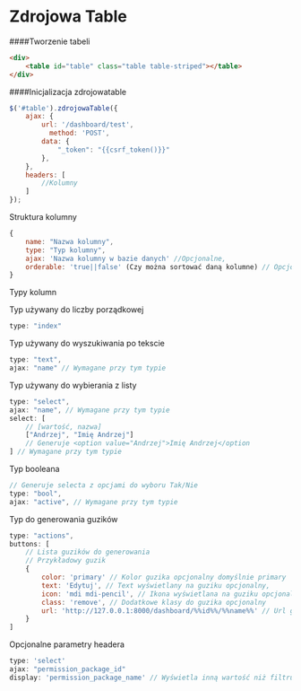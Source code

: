 # Zdrojowa Table

####Tworzenie tabeli

```html
<div>
    <table id="table" class="table table-striped"></table>
</div>
```

####Inicjalizacja zdrojowatable

```js
$('#table').zdrojowaTable({
    ajax: {
        url: '/dashboard/test',
          method: 'POST',
        data: {
            "_token": "{{csrf_token()}}"
        },
    },    
    headers: [
        //Kolumny
    ]
});
```

Struktura kolumny

```js
{
    name: "Nazwa kolumny",
    type: "Typ kolumny",
    ajax: 'Nazwa kolumny w bazie danych' //Opcjonalne,
    orderable: 'true||false' (Czy można sortować daną kolumne) // Opcjonalne,
}
```

Typy kolumn

Typ używany do liczby porządkowej
```js
type: "index"
```

Typ używany do wyszukiwania po tekscie

```js
type: "text",
ajax: "name" // Wymagane przy tym typie
```

Typ używany do wybierania z listy

```js
type: "select",
ajax: "name", // Wymagane przy tym typie
select: [
    // [wartość, nazwa]
    ["Andrzej", "Imię Andrzej"]
    // Generuje <option value="Andrzej">Imię Andrzej</option
] // Wymagane przy tym typie
```

Typ booleana

```js
// Generuje selecta z opcjami do wyboru Tak/Nie
type: "bool",
ajax: "active", // Wymagane przy tym typie
```

Typ do generowania guzików

```js
type: "actions",
buttons: [
    // Lista guzików do generowania
    // Przykładowy guzik
    {
        color: 'primary' // Kolor guzika opcjonalny domyślnie primary
        text: 'Edytuj', // Text wyświetlany na guziku opcjonalny,
        icon: 'mdi mdi-pencil', // Ikona wyświetlana na guziku opcjonalny,
        class: 'remove', // Dodatkowe klasy do guzika opcjonalny
        url: 'http://127.0.0.1:8000/dashboard/%%id%%/%%name%%' // Url gdzie ma przenosić, zmienen deklarujemy poprzez %%nazwakolumnybazydanych%%
    }
]
```

Opcjonalne parametry headera

```js
type: 'select'
ajax: "permission_package_id"
display: 'permission_package_name' // Wyświetla inną wartość niż filtruje
```




